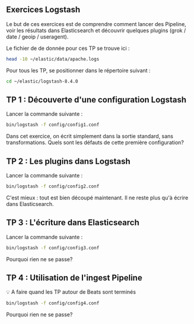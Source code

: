 
## Exercices Logstash
Le but de ces exercices est de comprendre comment lancer des Pipeline, voir les résultats dans Elasticsearch et découvrir quelques plugins (grok / date / geoip / useragent).

Le fichier de de donnée pour ces TP se trouve ici :
``` sh
head -10 ~/elastic/data/apache.logs
```

Pour tous les TP, se positionner dans le répertoire suivant :
``` sh
cd ~/elastic/logstash-8.4.0
```

## TP 1 : Découverte d'une configuration Logstash
Lancer la commande suivante :
``` sh
bin/logstash -f config/config1.conf
```

Dans cet exercice, on écrit simplement dans la sortie standard, sans transformations. Quels sont les défauts de cette première configuration?

## TP 2 : Les plugins dans Logstash
Lancer la commande suivante :
``` sh
bin/logstash -f config/config2.conf
```

C'est mieux : tout est bien découpé maintenant. Il ne reste plus qu'à écrire dans Elasticsearch.

## TP 3 : L'écriture dans Elasticsearch
Lancer la commande suivante :
``` sh
bin/logstash -f config/config3.conf
```

Pourquoi rien ne se passe?

## TP 4 : Utilisation de l'ingest Pipeline
&#128161; A faire quand les TP autour de Beats sont terminés
``` sh
bin/logstash -f config/config4.conf
```

Pourquoi rien ne se passe?